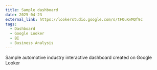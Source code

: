 ```yaml
---
title: Sample dashboard
date: 2025-04-23
external_link: https://lookerstudio.google.com/s/tFOuKvMQf9c
tags:
  - Dashboard
  - Google Looker
  - BI
  - Business Analysis
---
```


Sample automotive industry interactive dashboard created on Google Looker

<!--more-->
